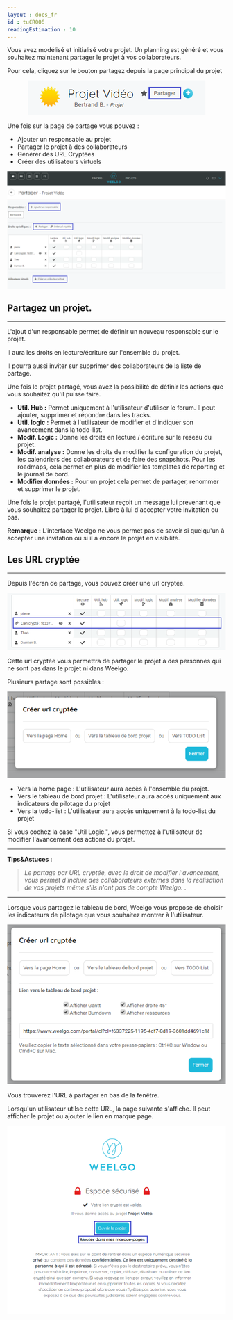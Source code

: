 ```yaml
---
layout : docs_fr
id : tuCR006
readingEstimation : 10
---
```


Vous avez modélisé et initialisé votre projet. Un planning est généré et vous souhaitez maintenant partager le projet à vos collaborateurs. 

Pour cela, cliquez sur le bouton partagez depuis la page principal du projet

<p align="center">
<img src="boutonPartager.png">
</p>

Une fois sur la page de partage vous pouvez :
* Ajouter un responsable au projet
* Partager le projet à des collaborateurs
* Générer des URL Cryptées
* Créer des utilisateurs virtuels

<p align="center">
<img src="ecranPartage.png">
</p>

## Partagez un projet. 
------------------------

L'ajout d'un responsable permet de définir un nouveau responsable sur le projet. 

Il aura les droits en lecture/écriture sur l'ensemble du projet. 

Il pourra aussi inviter sur supprimer des collaborateurs de la liste de partage. 

Une fois le projet partagé, vous avez la possibilité de définir les actions que vous souhaitez qu'il puisse faire.  

* **Util. Hub :** Permet uniquement à l'utilisateur d'utiliser le forum. Il peut ajouter, supprimer et répondre dans les tracks.
* **Util. logic :** Permet à l'utilisateur de modifier et d'indiquer son avancement dans la todo-list.
* **Modif. Logic :** Donne les droits en lecture / écriture sur le réseau du projet.
* **Modif. analyse :** Donne les droits de modifier la configuration du projet, les calendriers des collaborateurs et de faire des snapshots. Pour les roadmaps, cela permet en plus de modifier les templates de reporting et le journal de bord.
* **Modifier données :** Pour un projet cela permet de partager, renommer et supprimer le projet. 

Une fois le projet partagé, l'utilisateur reçoit un message lui prevenant que vous souhaitez partager le projet. Libre à lui d'accepter votre invitation ou pas. 

**Remarque :** L'interface Weelgo ne vous permet pas de savoir si quelqu'un à accepter une invitation ou si il a encore le projet en visibilité. 

## Les URL cryptée
------------------------

Depuis l'écran de partage, vous pouvez créer une url cryptée. 

<p align="center">
<img src="urlCrypte.png">
</p>


Cette url cryptée vous permettra de partager le projet à des personnes qui ne sont pas dans le projet ni dans Weelgo. 

Plusieurs partage sont possibles :


<p align="center">
<img src="choixUrlCryptee.png">
</p>

* Vers la home page : L'utilisateur aura accès à l'ensemble du projet. 
* Vers le tableau de bord projet : L'utilisateur aura accès uniquement aux indicateurs de pilotage du projet
* Vers la todo-list : L'utilisateur aura accès uniquement à la todo-list du projet

Si vous cochez la case "Util Logic.", vous permettez à l'utilisateur de modifier l'avancement des actions du projet. 

---

**Tips&Astuces :**

>*Le partage par URL cryptée, avec le droit de modifier l'avancement, vous permet  d'inclure des collaborateurs externes dans la réalisation de vos projets même s'ils n'ont pas de compte Weelgo. .*

---

Lorsque vous partagez le tableau de bord, Weelgo vous propose de choisir les indicateurs de pilotage que vous souhaitez montrer à l'utilisateur. 

<p align="center">
<img src="lienTableauDeBord.png">
</p>

Vous trouverez l'URL à partager en bas de la fenêtre. 

Lorsqu'un utilisateur utilse cette URL, la page suivante s'affiche. Il peut afficher le projet ou ajouter le lien en marque page. 

<p align="center">
<img src="espaceSecurise.png">
</p>




